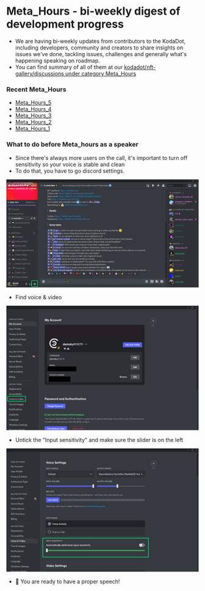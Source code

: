 # Meta_Hours - bi-weekly digest of development progress 
- We are having bi-weekly updates from contributors to the KodaDot, including developers, community and creators to share insights on issues we've done, tackling issues, challenges and generally what's happening speaking on roadmap. 
- You can find summary of all of them at our [kodadot/nft-gallery/discussions under category Meta_Hours](https://github.com/kodadot/nft-gallery/discussions/categories/meta-hours)

### Recent Meta_Hours
- [Meta_Hours_5](https://github.com/kodadot/nft-gallery/discussions/2210)
- [Meta_Hours_4](https://github.com/kodadot/nft-gallery/discussions/2007)
- [Meta_Hours_3](https://github.com/kodadot/nft-gallery/discussions/1710)
- [Meta_Hours_2](https://github.com/kodadot/nft-gallery/discussions/1699)
- [Meta_Hours_1](https://github.com/kodadot/nft-gallery/discussions/1424)

### What to do before Meta_hours as a speaker
- Since there's always more users on the call, it's important to turn off sensitivity so your voice is stable and clean
- To do that, you have to go discord settings.

![step1](./assets/speaker/speaker0.png)

- Find voice & video

![step2](./assets/speaker/speaker1.png)

- Untick the "Input sensitivity" and make sure the slider is on the left

![step3](./assets/speaker/speaker2.png)

- :tada: You are ready to have a proper speech!